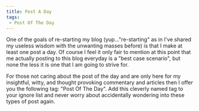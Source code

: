 ```yaml
---
title: Post A Day
tags:
 - Post Of The Day
---
```


One of the goals of re-starting my blog (yup..."re-starting" as in I've shared my useless wisdom with the unwanting
masses before) is that I make at least one post a day. Of course I feel it only fair to mention at this point that
me actually posting to this blog everyday is a "best case scenario", but none the less it is one that I am going to strive
for.

For those not caring about the post of the day and are only here for my insightful, witty, and thought provoking commentary
and articles then I offer you the following tag: "Post Of The Day". Add this cleverly named tag to your ignore list and never
worry about accidentally wondering into these types of post again.
